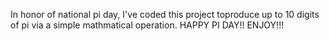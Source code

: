 In honor of national pi day, I've coded this project toproduce up to 10 digits of pi via a simple mathmatical operation. HAPPY PI DAY!! ENJOY!!!
